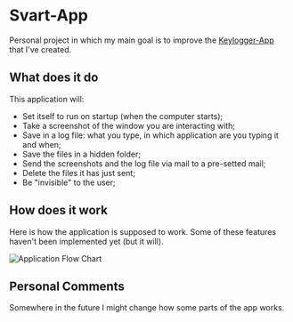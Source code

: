 # Svart-App

Personal project in which my main goal is to improve the [Keylogger-App](https://github.com/ikenami/Keylogger-App) that I've created.

## What does it do

This application will:
* Set itself to run on startup (when the computer starts);
* Take a screenshot of the window you are interacting with;
* Save in a log file: what you type, in which application are you typing it and when;
* Save the files in a hidden folder;
* Send the screenshots and the log file via mail to a pre-setted mail;
* Delete the files it has just sent;
* Be "invisible" to the user;

## How does it work

Here is how the application is supposed to work. Some of these features haven't been implemented yet (but it will).

![Application Flow Chart](https://github.com/ikenami/Svart-App/blob/master/img/app-flow.jpg)

## Personal Comments

Somewhere in the future I might change how some parts of the app works.
